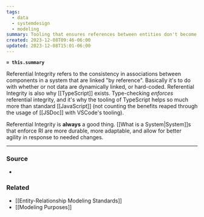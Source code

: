 ```yaml
---
tags:
  - data
  - systemdesign
  - modeling
summary: Tooling that ensures references between entities don't become outdated, dangling, or stale.
created: 2023-12-08T09:46-06:00
updated: 2023-12-08T15:01-06:00
---
```

**`= this.summary`**

Referential Integrity refers to the consistency in associations between components in a system that are linked "by reference". Basically it's to do with whether or not data are dynamically linked, or hard-coded. Referential Integrity is also why [[TypeScript]] exists. Type-checking *enforces* referential integrity, and it's why the tooling of TypeScript helps so much more than standard [[JavaScript]] (not counting the benefits reaped through the usage of [[JSDoc]] with VSCode's tooling).

Referential Integrity is **always** a good thing. [[What is a System|System]]s that enforce RI are more durable, more adaptable, and allow for better agility in response to needed changes.

---
### Source
- 

### Related
- [[Entity-Relationship Modeling Standards]]
- [[Modeling Purposes]]